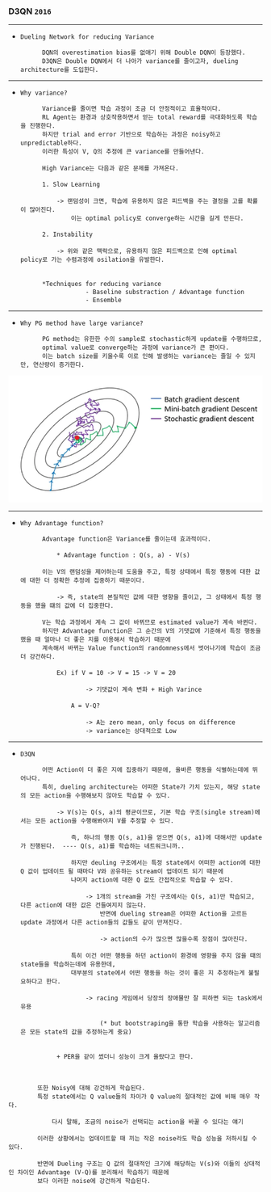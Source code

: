 ### D3QN `2016`

---

- `Dueling Network for reducing Variance`


            DQN의 overestimation bias를 없애기 위해 Double DQN이 등장했다.
            D3QN은 Double DQN에서 더 나아가 variance를 줄이고자, dueling architecture를 도입한다. 


---

- `Why variance?`


            Variance를 줄이면 학습 과정이 조금 더 안정적이고 효율적이다. 
            RL Agent는 환경과 상호작용하면서 얻는 total reward를 극대화하도록 학습을 진행한다.
            하지만 trial and error 기반으로 학습하는 과정은 noisy하고 unpredictable하다. 
            이러한 특성이 V, Q의 추정에 큰 variance를 만들어낸다. 

            High Variance는 다음과 같은 문제를 가져온다.

            1. Slow Learning 
                
                -> 랜덤성이 크면, 학습에 유용하지 않은 피드백을 주는 결정을 고를 확률이 많아진다.
                    이는 optimal policy로 converge하는 시간을 길게 만든다.

            2. Instability 

                -> 위와 같은 맥락으로, 유용하지 않은 피드백으로 인해 optimal policy로 가는 수렴과정에 osilation을 유발한다.
                

            *Techniques for reducing variance
                        - Baseline substraction / Advantage function
                        - Ensemble 
                       

---

- `Why PG method have large variance?`


            PG method는 유한한 수의 sample로 stochastic하게 update를 수행하므로, 
            optimal value로 converge하는 과정에 variance가 큰 편이다.
            이는 batch size를 키울수록 이로 인해 발생하는 variance는 줄일 수 있지만, 연산량이 증가한다.


<div align="center">

![img.png](img.png)

</div>

---

- `Why Advantage function?`

 
            Advantage function은 Variance를 줄이는데 효과적이다.

                * Advantage function : Q(s, a) - V(s)

            이는 V의 랜덤성을 제어하는데 도움을 주고, 특정 상태에서 특정 행동에 대한 값에 대한 더 정확한 추정에 집중하기 때문이다.

                -> 즉, state의 본질적인 값에 대한 영향을 줄이고, 그 상태에서 특정 행동을 했을 떄의 값에 더 집중한다.

            V는 학습 과정에서 계속 그 값이 바뀌므로 estimated value가 계속 바뀐다.
            하지만 Advantage function은 그 순간의 V의 기댓값에 기준해서 특정 행동을 했을 때 얼마나 더 좋은 지를 이용해서 학습하기 때문에
            계속해서 바뀌는 Value function의 randomness에서 벗어나기에 학습이 조금 더 강건하다.

                Ex) if V = 10 -> V = 15 -> V = 20

                        -> 기댓값이 계속 변화 + High Varince

                    A = V-Q?
                
                        -> A는 zero mean, only focus on difference
                        -> variance는 상대적으로 Low

---

- `D3QN`


            어떤 Action이 더 좋은 지에 집중하기 때문에, 올바른 행동을 식별하는데에 뛰어나다.
            특히, dueling architecture는 어떠한 State가 가치 있는지, 해당 state의 모든 action을 수행해보지 않아도 학습할 수 있다.

                -> V(s)는 Q(s, a)의 평균이므로, 기본 학습 구조(single stream)에서는 모든 action을 수행해봐야지 V를 추정할 수 있다.

                    즉, 하나의 행동 Q(s, a1)을 얻으면 Q(s, a1)에 대해서만 update가 진행된다.  ---- Q(s, a1)를 학습하는 네트워크니까.. 

                    하지만 deuling 구조에서는 특정 state에서 어떠한 action에 대한 Q 값이 업데이트 될 때마다 V와 공유하는 stream이 업데이트 되기 때문에
                    나머지 action에 대한 Q 값도 간접적으로 학습할 수 있다.

                        -> 1개의 stream을 가진 구조에서는 Q(s, a1)만 학습되고, 다른 action에 대한 값은 건들여지지 않는다.
                            반면에 dueling stream은 어떠한 Action을 고르든 update 과정에서 다른 action들의 값들도 같이 만져진다.
                            
                            -> action의 수가 많으면 많을수록 장점이 많아진다.

                    특히 이건 어떤 행동을 하던 action이 환경에 영향을 주지 않을 때의 state들을 학습하는데에 유용한데, 
                    대부분의 state에서 어떤 행동을 하는 것이 좋은 지 추정하는게 불필요하다고 한다. 

                        -> racing 게임에서 당장의 장애물만 잘 피하면 되는 task에서 유용
                            
                            (* but bootstraping을 통한 학습을 사용하는 알고리즘은 모든 state의 값을 추정하는게 중요) 


                + PER을 같이 썼더니 성능이 크게 올랐다고 한다. 


<br>


            또한 Noisy에 대해 강건하게 학습된다.
            특정 state에서는 Q value들의 차이가 Q value의 절대적인 값에 비해 매우 작다. 

                다시 말해, 조금의 noise가 선택되는 action을 바꿀 수 있다는 얘기

            이러한 상황에서는 업데이트할 때 끼는 작은 noise라도 학습 성능을 저하시킬 수 있다.
            
            반면에 Dueling 구조는 Q 값의 절대적인 크기에 해당하는 V(s)와 이들의 상대적인 차이인 Advantage (V-Q)를 분리해서 학습하기 때문에 
            보다 이러한 noise에 강건하게 학습된다. 


    
            
